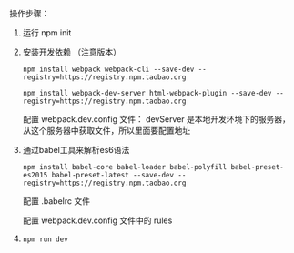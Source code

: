 操作步骤：

1. 运行 npm init
2. 安装开发依赖 （注意版本）

    `npm install webpack webpack-cli --save-dev --registry=https://registry.npm.taobao.org`
    
    `npm install webpack-dev-server html-webpack-plugin --save-dev --registry=https://registry.npm.taobao.org`

    配置 webpack.dev.config 文件：
        devServer 是本地开发环境下的服务器，从这个服务器中获取文件，所以里面要配置地址
3. 通过babel工具来解析es6语法

    `npm install babel-core babel-loader babel-polyfill babel-preset-es2015 babel-preset-latest --save-dev --registry=https://registry.npm.taobao.org`

    配置 .babelrc 文件
    
    配置 webpack.dev.config 文件中的 rules

4.  `npm run dev`
